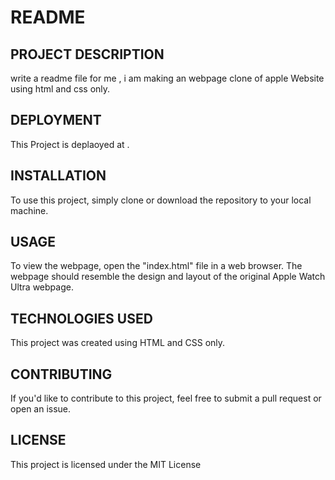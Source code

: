 # README
## PROJECT DESCRIPTION
write a readme file for me , i am making an webpage clone of apple Website using html and css only.
## DEPLOYMENT
This Project is deplaoyed at    .
## INSTALLATION
To use this project, simply clone or download the repository to your local machine.
## USAGE
To view the webpage, open the "index.html" file in a web browser. The webpage should resemble the design and layout of the original Apple Watch Ultra webpage.
## TECHNOLOGIES USED
This project was created using HTML and CSS only.
## CONTRIBUTING
If you'd like to contribute to this project, feel free to submit a pull request or open an issue.
## LICENSE
This project is licensed under the MIT License
